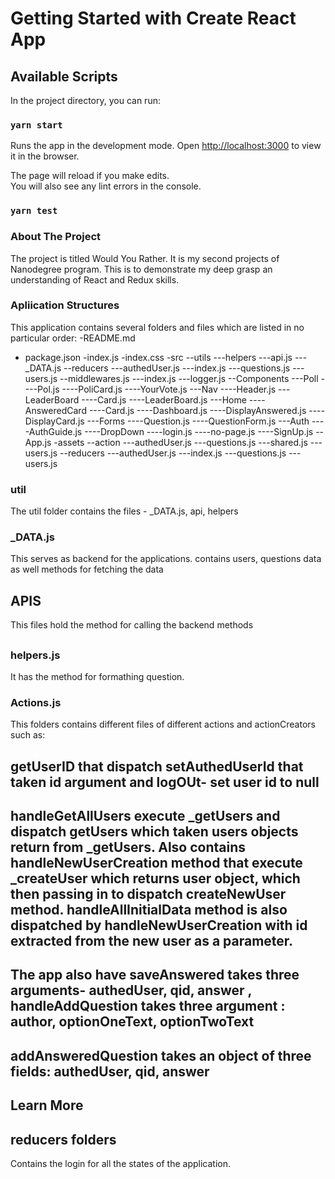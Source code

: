 # Getting Started with Create React App

## Available Scripts

In the project directory, you can run:

### `yarn start`

Runs the app in the development mode.
Open [http://localhost:3000](http://localhost:3000) to view it in the browser.

The page will reload if you make edits.\
You will also see any lint errors in the console.

### `yarn test`

### About The Project

The project is titled Would You Rather. It is my second projects of Nanodegree program. This is to demonstrate my deep grasp an understanding of React and Redux skills.

### Apliication Structures

This application contains several folders and files which are listed in no particular order:
-README.md

- package.json
  -index.js
  -index.css
  -src
  --utils
  ---helpers
  ---api.js
  ---\_DATA.js
  --reducers
  ---authedUser.js
  ---index.js
  ---questions.js
  ---users.js
  --middlewares.js
  ---index.js
  ---logger.js
  --Components
  ---Poll
  ----Pol.js
  ----PoliCard.js
  ----YourVote.js
  ---Nav
  ----Header.js
  ---LeaderBoard
  ----Card.js
  ----LeaderBoard.js
  ---Home
  ----AnsweredCard
  ----Card.js
  ----Dashboard.js
  ----DisplayAnswered.js
  ----DisplayCard.js
  ---Forms
  ----Question.js
  ----QuestionForm.js
  ---Auth
  ----AuthGuide.js
  ----DropDown
  ----login.js
  ----no-page.js
  ----SignUp.js
  --App.js
  -assets
  --action
  ---authedUser.js
  ---questions.js
  ---shared.js
  ---users.js
  --reducers
  ---authedUser.js
  ---index.js
  ---questions.js
  ---users.js

### util

The util folder contains the files - \_DATA.js, api, helpers

### \_DATA.js

This serves as backend for the applications. contains users, questions data as well methods for fetching the data

#####

## APIS

This files hold the method for calling the backend methods

##

### helpers.js

It has the method for formathing question.

###

### Actions.js

This folders contains different files of different actions and actionCreators such as:

## getUserID that dispatch setAuthedUserId that taken id argument and logOUt- set user id to null

##

## handleGetAllUsers execute \_getUsers and dispatch getUsers which taken users objects return from \_getUsers. Also contains handleNewUserCreation method that execute \_createUser which returns user object, which then passing in to dispatch createNewUser method. handleAllInitialData method is also dispatched by handleNewUserCreation with id extracted from the new user as a parameter.

##

##

## The app also have saveAnswered takes three arguments- authedUser, qid, answer , handleAddQuestion takes three argument : author, optionOneText, optionTwoText

## addAnsweredQuestion takes an object of three fields: authedUser, qid, answer

## Learn More

## reducers folders

Contains the login for all the states of the application.

##
